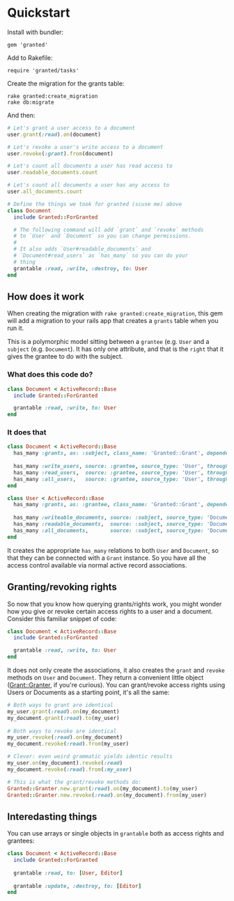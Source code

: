 # Quickstart

Install with bundler:

    gem 'granted'

Add to Rakefile:

    require 'granted/tasks'

Create the migration for the grants table:

    rake granted:create_migration
    rake db:migrate

And then:

```ruby
# Let's grant a user access to a document
user.grant(:read).on(document)

# Let's revoke a user's write access to a document
user.revoke(:grant).from(document)

# Let's count all documents a user has read access to
user.readable_documents.count

# Let's count all documents a user has any access to
user.all_documents.count

# Define the things we took for granted (scuse me) above
class Document
  include Granted::ForGranted

  # The following command will add `grant` and `revoke` methods
  # to `User` and `Document` so you can change permissions.
  # 
  # It also adds `User#readable_documents` and 
  # `Document#read_users` as `has_many` so you can do your 
  # thing
  grantable :read, :write, :destroy, to: User
end
```

## How does it work

When creating the migration with `rake granted:create_migration`,
this gem will add a migration to your rails app that creates a
`grants` table when you run it.

This is a polymorphic model sitting between a `grantee` (e.g. `User`
and a `subject` (e.g. `Document`). It has only one attribute, and that
is the `right` that it gives the grantee to do with the subject.

### What does this code do?

```ruby
class Document < ActiveRecord::Base
  include Granted::ForGranted

  grantable :read, :write, to: User
end
```

### It does that

```ruby
class Document < ActiveRecord::Base
  has_many :grants, as: :subject, class_name: 'Granted::Grant', dependent: :destroy
  
  has_many :write_users, source: :grantee, source_type: 'User', through: :grants, conditions: {'grants.right' => :write}
  has_many :read_users,  source: :grantee, source_type: 'User', through: :grants, conditions: {'grants.right' => :read}
  has_many :all_users,   source: :grantee, source_type: 'User', through: :grants, uniq: true
end

class User < ActiveRecord::Base
  has_many :grants, as: :grantee, class_name: 'Granted::Grant', dependent: :destroy
  
  has_many :writeable_documents, source: :subject, source_type: 'Document', through: :grants, conditions: {'grants.right' => :write}
  has_many :readable_documents,  source: :subject, source_type: 'Document', through: :grants, conditions: {'grants.right' => :read}
  has_many :all_documents,       source: :subject, source_type: 'Document', through: :grants, uniq: true
end
```

It creates the appropriate `has_many` relations to both `User` and
`Document`, so that they can be connected with a `Grant` instance.
So you have all the access control available via normal active record
associations.

## Granting/revoking rights

So now that you know how querying grants/rights work, you might wonder
how you give or revoke certain access rights to a user and a document.
Consider this familiar snippet of code:

```ruby
class Document < ActiveRecord::Base
  include Granted::ForGranted

  grantable :read, :write, to: User
end
```

It does not only create the associations, it also creates the `grant`
and `revoke` methods on `User` and `Document`. They return a convenient
little object ([Grant::Granter](lib/granted/granter.rb), if you're curious).
You can grant/revoke access rights using Users or Documents as a starting
point, it's all the same:

```ruby
# Both ways to grant are identical
my_user.grant(:read).on(my_document) 
my_document.grant(:read).to(my_user)
  
# Both ways to revoke are identical
my_user.revoke(:read).on(my_document)
my_document.revoke(:read).from(my_user)

# Clever: even weird grammatic yields identic results
my_user.on(my_document).revoke(:read)
my_document.revoke(:read).from(:my_user)

# This is what the grant/revoke methods do:
Granted::Granter.new.grant(:read).on(my_document).to(my_user)
Granted::Granter.new.revoke(:read).on(my_document).from(my_user)
```

## Interedasting things

You can use arrays or single objects in `grantable` both as access rights
and grantees:

```ruby
class Document < ActiveRecord::Base
  include Granted::ForGranted
  
  grantable :read, to: [User, Editor]
  
  grantable :update, :destroy, to: [Editor]
end
```


